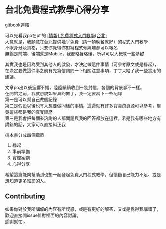 # 台北免費程式教學心得分享

[gitbook連結](https://aszx87410.gitbooks.io/programming-tutorial-review/content/)  

可以先看我po在ptt的 [[情報] 免費程式入門教學(台北)](https://www.ptt.cc/bbs/Soft_Job/M.1445780425.A.9C6.html)  
大意就是，我願意在台北提供幾乎免費（請一頓晚餐就好）的程式入門教學  
不限身分及資格，只要你覺得你對寫程式有興趣都可以報名  
無論是前端、後端還是Mobile，我都略懂略懂，所以可以大概教一些基礎

其實我也是因為受到其他人的啟發，才決定做這件事情（可參考原文或是緣起），在決定要做這件事之前有先寫信詢問一下相關注意事項，丁丁大給了我一些實用的建議。

文章po出以後迴響不錯，陸陸續續收到十幾封信，各個的背景都不一樣。  
在開始之前，我就想說如果真的做了，我一定要寫下一些記錄  
第一是可以幫自己做個記錄  
第二是假設以後也有人想要做同樣的事情，這邊就有許多寶貴的資源可以參考，畢竟這些都是我的真實經歷  
第三是我會把每個來諮詢的人都問題與我的回答都放在這裡，若是我有哪些地方有講錯的話，大家可以直接糾正我


這本書分成四個章節
1. 緣起
2. 事前準備
3. 實際案例
4. 心得分享

希望這篇能夠幫助到也想一起發起免費入門程式教學，但懷疑自己能力不足、或是想知道更多細節的人。


## Contributing
如果你對於我所講解的內容有所疑惑，或是有更好的解答，又或是覺得我講錯了，歡迎直接開issue針對裡面的內容討論。  
感謝幫忙~


